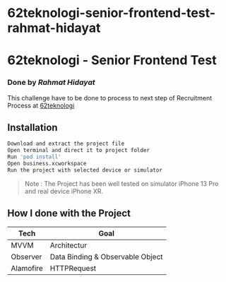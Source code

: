 # 62teknologi-senior-frontend-test-rahmat-hidayat


# 62teknologi - Senior Frontend Test
### Done by _Rahmat Hidayat_

This challenge have to be done to process to next step of Recruitment Process at [62teknologi](https://www.62teknologi.com/)

## Installation
```sh
Download and extract the project file
Open terminal and direct it to project folder
Run 'pod install'
Open business.xcworkspace
Run the project with selected device or simulator
```
> Note : The Project has been well tested on simulator iPhone 13 Pro and real device iPhone XR.

## How I done with the Project
| Tech | Goal |
| ------ | ------ |
| MVVM | Architectur |
| Observer | Data Binding & Observable Object |
| Alamofire | HTTPRequest |
